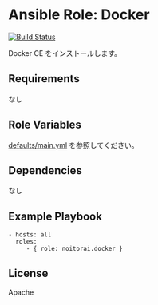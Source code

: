 Ansible Role: Docker
====================

[![Build Status](https://travis-ci.org/noitorai/ansible-role-docker.svg?branch=master)](https://travis-ci.org/noitorai/ansible-role-docker)

Docker CE をインストールします。

Requirements
------------

なし


Role Variables
--------------

[defaults/main.yml](defaults/main.yml) を参照してください。

Dependencies
------------

なし

Example Playbook
----------------

```
- hosts: all
  roles:
     - { role: noitorai.docker }
```

License
-------

Apache

